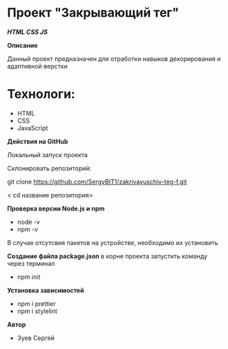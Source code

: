# Проект "Закрывающий тег"

***HTML CSS JS***

**Описание**

Данный проект предназначен для отработки навыков декорирования и адаптивной верстки

# Технологи:

- HTML
- CSS
- JavaScript

**Действия на GitHub**

Локальный запуск проекта

Склонировать репозиторий:

git clone https://github.com/SergyBIT1/zakrivayuschiy-teg-f.git

< cd название репозитория>

**Проверка версии Node.js и npm**

- node -v
- npm -v

В случае отсутсвия пакетов на устройстве, необходимо их установить

**Создание файла package.json**
в корне проекта запустить команду через терминал

- npm init

**Установка зависимостей**

- npm i prettier
- npm i stylelint

**Автор**

- Зуев Сергей
